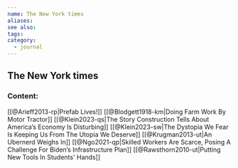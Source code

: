 ```yaml
---
name: The New York times
aliases:
see also:
tags:
category:
  - journal
---
```


## The New York times

### Content:
[[@Arieff2013-rp|Prefab Lives!]]
[[@Blodgett1918-km|Doing Farm Work By Motor Tractor]]
[[@Klein2023-qs|The Story Construction Tells About America’s Economy Is Disturbing]]
[[@Klein2023-sw|The Dystopia We Fear Is Keeping Us From The Utopia We Deserve]]
[[@Krugman2013-ut|An Ubernerd Weighs In]]
[[@Ngo2021-qp|Skilled Workers Are Scarce, Posing A Challenge For Biden’s Infrastructure Plan]]
[[@Rawsthorn2010-ut|Putting New Tools In Students' Hands]]